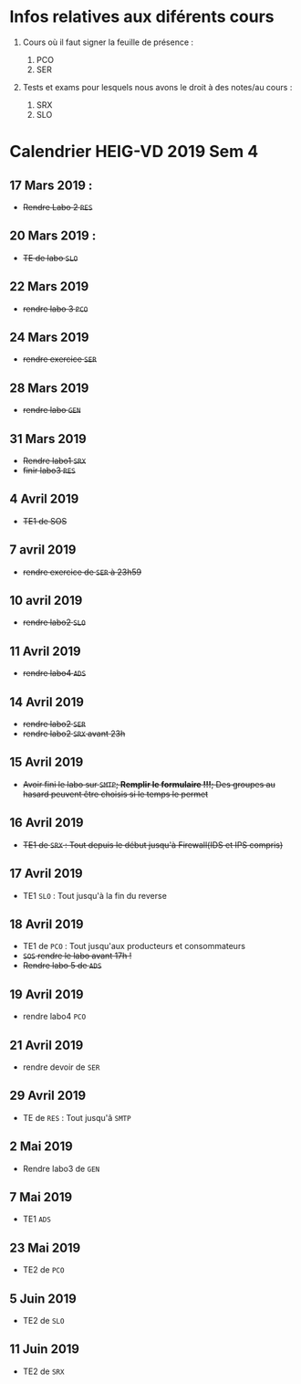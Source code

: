 # Infos relatives aux diférents cours

1. Cours où il faut signer la feuille de présence :
    1. PCO
    2. SER

2. Tests et exams pour lesquels nous avons le droit à des notes/au cours : 
    1. SRX
    2. SLO

    
# Calendrier HEIG-VD 2019 Sem 4

## 17 Mars 2019 :

- ~~Rendre Labo 2 `RES`~~

## 20 Mars 2019 :

- ~~TE de labo `SLO`~~

## 22 Mars 2019 

- ~~rendre labo 3 `PCO`~~

## 24 Mars 2019 

- ~~rendre exercice `SER`~~

## 28 Mars 2019

- ~~rendre labo `GEN`~~

## 31 Mars 2019

- ~~Rendre labo1 `SRX`~~
- ~~finir labo3 `RES`~~

## 4 Avril 2019

- ~~TE1 de SOS~~ 

## 7 avril 2019

- ~~rendre exercice de `SER` à 23h59~~

## 10 avril 2019

- ~~rendre labo2 `SLO`~~ 

## 11 Avril 2019

- ~~rendre labo4 `ADS`~~

## 14 Avril 2019

- ~~rendre labo2 `SER`~~
- ~~rendre labo2 `SRX` avant 23h~~

## 15 Avril 2019 

- ~~Avoir fini le labo sur `SMTP`; **Remplir le formulaire !!!**; Des groupes au hasard peuvent être choisis si le temps le permet~~

## 16 Avril 2019

- ~~TE1 de `SRX` : Tout depuis le début jusqu'à Firewall(IDS et IPS compris)~~

## 17 Avril 2019

- TE1 `SLO` : Tout jusqu'à la fin du reverse

## 18 Avril 2019

- TE1 de `PCO` : Tout jusqu'aux producteurs et consommateurs
- ~~`SOS` rendre le labo avant 17h !~~ 
- ~~Rendre labo 5 de `ADS`~~

## 19 Avril 2019

- rendre labo4 `PCO`

## 21 Avril 2019

- rendre devoir de `SER`

## 29 Avril 2019

- TE de `RES` : Tout jusqu'â `SMTP`

## 2 Mai 2019

- Rendre labo3 de `GEN`

## 7 Mai 2019

- TE1 `ADS`

## 23 Mai 2019

- TE2 de `PCO`

## 5 Juin 2019

- TE2 de `SLO`


## 11 Juin 2019

- TE2 de `SRX`
